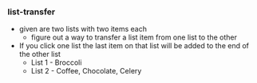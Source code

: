 ### list-transfer

- given are two lists with two items each
  - figure out a way to transfer a list item from one list to the other
- If you click one list the last item on that list will be added to the end of the other list
  - List 1 - Broccoli
  - List 2 - Coffee, Chocolate, Celery

